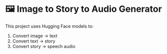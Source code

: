 # 🖼 Image to Story to Audio Generator

This project uses Hugging Face models to:
1. Convert image → text
2. Convert text → story
3. Convert story → speech audio
